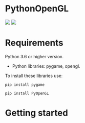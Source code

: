 # PythonOpenGL

![](https://upload.wikimedia.org/wikipedia/commons/thumb/0/0a/Python.svg/200px-Python.svg.png)
![](https://www.opengl.org/img/opengl_logo.png)

# Requirements
Python 3.6 or higher version.
  - Python libraries: pygame, opengl.
 
  To install these libraries use:
  
  `pip install pygame`
  
  `pip install PyOpenGL`
  
  
# Getting started
